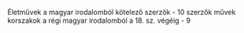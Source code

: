 Életművek a magyar irodalomból kötelező szerzők - 10
szerzők művek korszakok a régi magyar irodalomból a 18. sz. végéig - 9 
